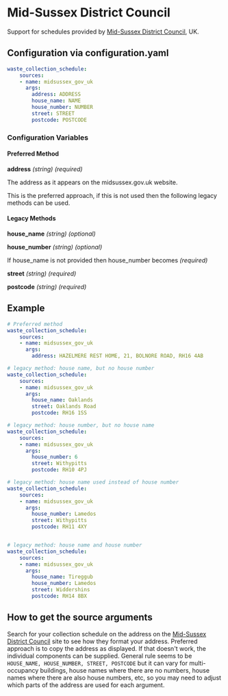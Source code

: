 # Mid-Sussex District Council

Support for schedules provided by [Mid-Sussex District Council](https://www.midsussex.gov.uk/waste-recycling/bin-collection/), UK.

## Configuration via configuration.yaml

```yaml
waste_collection_schedule:
    sources:
    - name: midsussex_gov_uk
      args:
        address: ADDRESS
        house_name: NAME
        house_number: NUMBER
        street: STREET
        postcode: POSTCODE
```

### Configuration Variables

#### Preferred Method
**address**
*(string) (required)*

The address as it appears on the midsussex.gov.uk website.

This is the preferred approach, if this is not used then the following legacy methods can be used.

#### Legacy Methods

**house_name**
*(string) (optional)*

**house_number**
*(string) (optional)*

If house_name is not provided then house_number becomes *(required)*

**street**
*(string) (required)*

**postcode**
*(string) (required)*

## Example

```yaml
# Preferred method
waste_collection_schedule:
    sources:
    - name: midsussex_gov_uk
      args:
        address: HAZELMERE REST HOME, 21, BOLNORE ROAD, RH16 4AB
```

```yaml
# legacy method: house name, but no house number
waste_collection_schedule:
    sources:
    - name: midsussex_gov_uk
      args:
        house_name: Oaklands
        street: Oaklands Road
        postcode: RH16 1SS
```

```yaml
# legacy method: house number, but no house name
waste_collection_schedule:
    sources:
    - name: midsussex_gov_uk
      args:
        house_number: 6
        street: Withypitts
        postcode: RH10 4PJ
```

```yaml
# legacy method: house name used instead of house number
waste_collection_schedule:
    sources:
    - name: midsussex_gov_uk
      args:
        house_number: Lamedos
        street: Withypitts
        postcode: RH11 4XY
```
```yaml

# legacy method: house name and house number
waste_collection_schedule:
    sources:
    - name: midsussex_gov_uk
      args:
        house_name: Tireggub
        house_number: Lamedos
        street: Widdershins
        postcode: RH14 8BX
```

## How to get the source arguments

Search for your collection schedule on the address on the [Mid-Sussex District Council](https://www.midsussex.gov.uk/waste-recycling/bin-collection/) site to see how they format your address. Preferred approach is to copy the address as displayed. If that doesn't work, the individual components can be supplied. General rule seems to be `HOUSE_NAME, HOUSE_NUMBER, STREET, POSTCODE` but it can vary for multi-occupancy buildings, house names where there are no numbers, house names where there are also house numbers, etc, so you may need to adjust which parts of the address are used for each argument.
